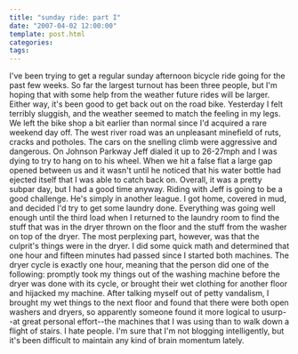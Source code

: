 ```yaml
---
title: "sunday ride: part I"
date: "2007-04-02 12:00:00"
template: post.html
categories: 
tags: 
---
```


I've been trying to get a regular sunday afternoon bicycle ride going for the past few weeks. So far the largest turnout has been three people, but I'm hoping that with some help from the weather future rides will be larger. Either way, it's been good to get back out on the road bike. Yesterday I felt terribly sluggish, and the weather seemed to match the feeling in my legs. We left the bike shop a bit earlier than normal since I'd acquired a rare weekend day off. The west river road was an unpleasant minefield of ruts, cracks and potholes. The cars on the snelling climb were aggressive and dangerous. On Johnson Parkway Jeff dialed it up to 26-27mph and I was dying to try to hang on to his wheel. When we hit a false flat a large gap opened between us and it wasn't until he noticed that his water bottle had ejected itself that I was able to catch back on. Overall, it was a pretty subpar day, but I had a good time anyway. Riding with Jeff is going to be a good challenge. He's simply in another league. I got home, covered in mud, and decided I'd try to get some laundry done. Everything was going well enough until the third load when I returned to the laundry room to find the stuff that was in the dryer thrown on the floor and the stuff from the washer on top of the dryer. The most perplexing part, however, was that the culprit's things were in the dryer. I did some quick math and determined that one hour and fifteen minutes had passed since I started both machines. The dryer cycle is exactly one hour, meaning that the person did one of the following: promptly took my things out of the washing machine before the dryer was done with its cycle, or brought their wet clothing for another floor and hijacked my machine. After talking myself out of petty vandalism, I brought my wet things to the next floor and found that there were both open washers and dryers, so apparently someone found it more logical to usurp--at great personal effort--the machines that I was using than to walk down a flight of stairs. I hate people. I'm sure that I'm not blogging intelligently, but it's been difficult to maintain any kind of brain momentum lately.